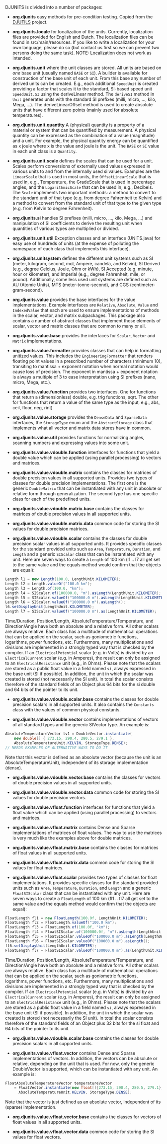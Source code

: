DJUNITS is divided into a number of packages:

* **org.djunits** easy methods for pre-condition testing. Copied from the [DJUTILS](https://djutils.org/manual/djutils-project/exceptions) project.

* **org.djunits.locale** for localization of the units. Currently, localization files are provided for English and Dutch. The localization files can be found in src/main/resources. If you like to write a localization for your own language, please do so (but contact us first so we can prevent two persons doing the same task). NOTE: Localization does not work as intended.
     
* **org.djunits.unit** where the unit classes are stored. All units are based on _one_ base unit (usually named `BASE` or `SI`). A builder is available for construction of the base unit of each unit. From this base any number of derived units can be created. E.g., each additional `SpeedUnit` is created providing a factor that scales it to the standard, SI-based speed unit `SpeedUnit.SI` using the deriveLinear method. The `deriveSI` method in `Unit` generates units with the standard SI prefixes (milli, micro, ..., kilo, Mega, ...). The deriveLinearOffset method is used to create absolute units that have different zero points (mainly used for absolute temperatures).
     
* **org.djunits.unit.quantity** A (physical) quantity is a property of a material or system that can be quantified by measurement. A physical quantity can be expressed as the combination of a value (magnitude) and a unit. For example, the physical quantity energy can be quantified as x joule where x is the value and joule is the unit. The `BASE` or `SI` value in each unit class is a `Quantity`.

* **org.djunits.unit.scale** defines the scales that can be used for a unit. Scales perform conversions of externally used values expressed in various units to and from the internally used si values. Examples are the `LinearScale` that is used in most units, the `OffsetLinearScale` that is used in, e.g., Temperature, the GradeScale that is used in percentage angles, and the `LogarithmicScale` that can be used in, e.g., Decibels. The `Scale` implements two important methods: a method to convert to the standard unit of that type (e.g. from degree Fahrenheit to Kelvin) and a method to convert from the standard unit of that type to the given type (e.g. from Kelvin to degree Fahrenheit).

* **org.djunits.si** handles SI prefixes (milli, micro, ...,  kilo, Mega, ...) and manipulation of SI coefficients to derive the resulting unit when quantities of various types are multiplied or divided.

* **org.djunits.unit.util** Exception classes and an interface (UNITS.java) for easy use of hundreds of units (at the expense of polluting the namespace of each class that implements this interface).

* **org.djunits.unitsystem** defines the different unit systems such as SI (meter, kilogram, second, mol, Ampere, candela, and Kelvin), SI Derived (e.g., degree Celcius, Joule, Ohm or kWh), SI Accepted (e.g, minute, hour or kilometer), and Imperial (e.g., degree Fahrenheit, mile, or pound). Additionally, some less used unit systems are defined such as AU (Atomic Units), MTS (meter-tonne-second), and CGS (centimeter-gram-second).
     
* **org.djunits.value** provides the base interfaces for the value implementations. Example interfaces are `Relative`, `Absolute`, `Value` and `IndexedValue` that each are used to ensure implementations of methods in the scalar, vector, and matrix subpackages. This package also contains a number of abstract classes that implement those elements of scalar, vector and matrix classes that are common to many or all.

* **org.djunits.value.base** provides the interfaces for `Scalar`, `Vector` and `Matrix` implementations.

* **org.djunits.value.formatter** provides classes that can help in formatting unitized values. This includes the `EngineeringFormatter` that renders floating point values in a prescribed number of characters (minimum 10), transiting to mantissa + exponent notation when normal notation would cause loss of precision. The exponent in mantissa + exponent notation is always a multiple of 3 to ease interpretation using SI prefixes (nano, micro, Mega, etc.).

* **org.djunits.value.function** provides two interfaces. One for functions that return a (dimensionless) double, e.g. trig functions, sqrt. The other for functions that return a value of the same type as the input, e.g., abs, ceil, floor, neg, rint)

* **org.djunits.value.storage** provides the `DenseData` and `SparseData` interfaces, the `StorageType` enum and the `AbstractStorage` class that implements what all vector and matrix data stores have in common.

* **org.djunits.value.util** provides functions for normalizing angles, scanning numbers and expressing values into some unit.

* **org.djunits.value.vdouble.function** interfaces for functions that yield a double value which can be applied (using parallel processing) to vectors and matrices. 

* **org.djunits.value.vdouble.matrix** contains the classes for matrices of double precision values in all supported units. Provides two types of classes for double precision implementations. The first one is the generic `DoubleMatrix` that can be instantiated with any unit in absolute or relative form through generalization. The second type has one specific class for each of the predefined units.

* **org.djunits.value.vdouble.matrix.base** contains the classes for matrices of double precision values in all supported units.

* **org.djunits.value.vdouble.matrix.data** common code for storing the SI values for double precision matrices.

* **org.djunits.value.vdouble.scalar** contains the classes for double precision scalar values in all supported units. It provides specific classes for the standard provided units such as `Area`, `Temperature`, `Duration`, and `Length` and a generic `SIScalar` class that can be instantiated with any unit. Here are seven ways to create a `Length` of 100 km (l1 .. l7 all get set to the same value and the equals method would confirm that the objects are equal):

```java
Length l1 = new Length(100.0, LengthUnit.KILOMETER);
Length l2 = Length.valueOf("100.0 km");
Length l3 = Length.of(100.0, "km");
Length l4 = SIScalar.of(100000.0, "m").asLength(LengthUnit.KILOMETER);
Length l5 = SIScalar.valueOf("100000.0 m").asLength(LengthUnit.KILOMETER);
Length l6 = SIScalar.valueOf("100000.0 m").asLength();
l6.setDisplayUnit(LengthUnit.KILOMETER);
Length l7 = SIScalar.valueOf("100000.0 m").as(LengthUnit.KILOMETER);
```

Time/Duration, Position/Length, AbsoluteTemperature/Temperature, and Direction/Angle have both an absolute and a relative form. All other scalars are always relative. Each class has a multitude of mathematical operations that can be applied on the scalar, such as goniometric functions, logarithms, power functions, etc. Furthermore, many multiplications and divisions are implemented in a strongly typed way that is checked by the compiler. If an `ElectricalPotential` scalar (e.g. in Volts) is divided by an `ElectricalCurrent` scalar (e.g. in Amperes), the result can only be assigned to an `ElectricalResistance` unit (e.g., in Ohms). Please note that the scalars are stored as a public float value in a field named `si`, always expressed in the base unit (SI if possible). In addition, the unit in which the scalar was created is stored (not necessarily the SI unit). In total the scalar consists therefore of the standard fields of an Object plus 64 bits for the si double and 64 bits of the pointer to its unit.
     
* **org.djunits.value.vdouble.scalar.base** contains the classes for double precision scalars in all supported units. It also contains the `Constants` class with the values of common physical constants.

* **org.djunits.value.vdouble.vector** contains implementations of vectors of all standard types and the generic SIVector type.  An example is:

```java
AbsoluteTemperatureVector tv1 = DoubleVector.instantiate(
    new double[] { 273.15, 290.4, 280.5, 279.1 },
    AbsoluteTemperatureUnit.KELVIN, StorageType.DENSE);
// NEEDS EXAMPLES OF ALTERNATIVE WAYS TO DO IT
```

Note that this vector is defined as an absolute vector (because the unit is an AbsoluteTemperatureUnit), independent of its storage implementation (dense).
     
* **org.djunits.value.vdouble.vector.base** contains the classes for vectors of double precision values in all supported units.

* **org.djunits.value.vdouble.vector.data** common code for storing the SI values for double precision vectors.

* **org.djunits.value.vfloat.function** interfaces for functions that yield a float value which can be applied (using parallel processing) to vectors and matrices. 

* **org.djunits.value.vfloat.matrix** contains Dense and Sparse implementations of matrices of float values. The way to use the matrices is very much like the examples above for double matrices.

* **org.djunits.value.vfloat.matrix.base** contains the classes for matrices of float values in all supported units.

* **org.djunits.value.vfloat.matrix.data** common code for storing the SI values for float matrices.

* **org.djunits.value.vfloat.scalar** provides two types of classes for float implementations. It provides specific classes for the standard provided units such as `Area`, `Temperature`, `Duration`, and `Length` and a generic `FloatSIScalar` class that can be instantiated with any unit. Here are seven ways to create a `FloatLength` of 100 km (fl1 .. fl7 all get set to the same value and the equals method would confirm that the objects are equal):

```java
FloatLength fl1 = new FloatLength(100.0f, LengthUnit.KILOMETER);
FloatLength fl2 = FloatLength.valueOf("100.0 km");
FloatLength fl3 = FloatLength.of(100.0f, "km");
FloatLength fl4 = FloatSIScalar.of(100000.0f, "m").asLength(LengthUnit.KILOMETER);
FloatLength fl5 = FloatSIScalar.valueOf("100000.0 m").asLength(LengthUnit.KILOMETER);
FloatLength fl6 = FloatSIScalar.valueOf("100000.0 m").asLength();
fl6.setDisplayUnit(LengthUnit.KILOMETER);
FloatLength fl7 = FloatSIScalar.valueOf("100000.0 m").as(LengthUnit.KILOMETER);
```

Time/Duration, Position/Length, AbsoluteTemperature/Temperature, and Direction/Angle have both an absolute and a relative form. All other scalars are always relative. Each class has a multitude of mathematical operations that can be applied on the scalar, such as goniometric functions, logarithms, power functions, etc. Furthermore, many multiplications and divisions are implemented in a strongly typed way that is checked by the compiler. If an `ElectricalPotential` scalar (e.g. in Volts) is divided by an `ElectricalCurrent` scalar (e.g. in Amperes), the result can only be assigned to an `ElectricalResistance` unit (e.g., in Ohms). Please note that the scalars are stored as a public float value in a field named `si`, always expressed in the base unit (SI if possible). In addition, the unit in which the scalar was created is stored (not necessarily the SI unit). In total the scalar consists therefore of the standard fields of an Object plus 32 bits for the si float and 64 bits of the pointer to its unit.
     
* **org.djunits.value.vdouble.scalar.base** contains the classes for double precision scalars in all supported units.

* **org.djunits.value.vfloat.vector** contains Dense and Sparse implementations of vectors. In addition, the vectors can be absolute or relative, depending on the unit that is used. For now, only the generic DoubleVector is supported, which can be instantiated with any unit. An example is:

```java
FloatAbsoluteTemperatureVector temperatureVector 
    = FloatVector.instantiate(new float[]{273.15, 290.4, 280.5, 279.1},
      AbsoluteTemperatureUnit.KELVIN, StorageType.DENSE);
```

Note that the vector is just defined as an absolute vector, independent of its (sparse) implementation.
     
* **org.djunits.value.vfloat.vector.base** contains the classes for vectors of float values in all supported units.

* **org.djunits.value.vfloat.vector.data** common code for storing the SI values for float vectors.

   